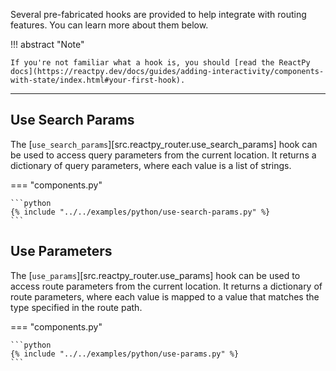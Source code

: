 Several pre-fabricated hooks are provided to help integrate with routing features. You can learn more about them below.

!!! abstract "Note"

    If you're not familiar what a hook is, you should [read the ReactPy docs](https://reactpy.dev/docs/guides/adding-interactivity/components-with-state/index.html#your-first-hook).

---

## Use Search Params

The [`use_search_params`][src.reactpy_router.use_search_params] hook can be used to access query parameters from the current location. It returns a dictionary of query parameters, where each value is a list of strings.

=== "components.py"

    ```python
    {% include "../../examples/python/use-search-params.py" %}
    ```

## Use Parameters

The [`use_params`][src.reactpy_router.use_params] hook can be used to access route parameters from the current location. It returns a dictionary of route parameters, where each value is mapped to a value that matches the type specified in the route path.

=== "components.py"

    ```python
    {% include "../../examples/python/use-params.py" %}
    ```
